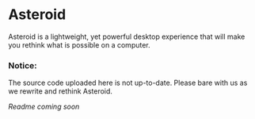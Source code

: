 # Asteroid
Asteroid is a lightweight, yet powerful desktop experience that will make you rethink what is possible on a computer.

### Notice:
The source code uploaded here is not up-to-date. Please bare with us as we rewrite and rethink Asteroid.


*Readme coming soon*
